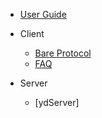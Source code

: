 <!-- docs/en-us/_sidebar.md -->

- [User Guide](README.md)

- Client
    - [Bare Protocol](./en-us/ydClient/bare_protocol.md)
    - [FAQ](./en-us/ydClient/FAQ.md)

- Server
    - [ydServer]